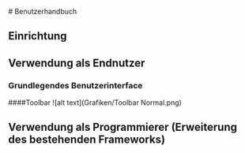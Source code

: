 # Benutzerhandbuch
## Einrichtung
## Verwendung als Endnutzer
### Grundlegendes Benutzerinterface
####Toolbar
![alt text](Grafiken/Toolbar Normal.png)


## Verwendung als Programmierer (Erweiterung des bestehenden Frameworks)

